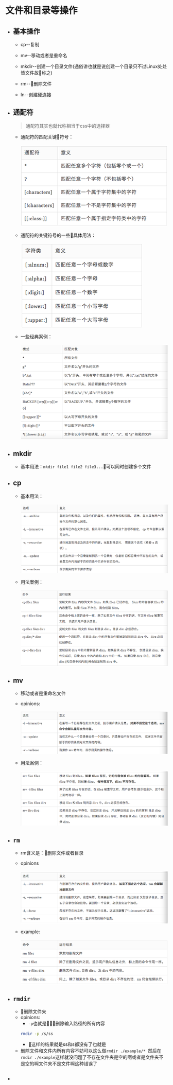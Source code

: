 # 文件和目录等操作

- ## 基本操作

    - cp--复制

    - mv--移动或者是重命名

    - mkdir--创建一个目录文件(通俗讲也就是说创建一个目录只不过Linux处处皆文件故称之)

    - rm--删除文件

    - ln--创建硬连接

- ## 通配符

    > 通配符其实也就代称相当于css中的选择器

    - 通配符的匹配关键符号：<br><br>![p](../picture/tong.png) 

    - 通配符的关键符号的一些具体用法：<br><br>![p](../picture/tong-1.png)

    - 一些经典案例：<br><br>![p](../picture/tong-e.png)
- ## mkdir

    - 基本用法：`mkdir file1 file2 file3...`可以同时创建多个文件

- ## cp

    - 基本用法：<br><br>![p](../picture/cp-opinios.png)

    - 用法案例：<br><br>![p](../picture/cp-example.png)

- ## mv

    - 移动或者是重命名文件

    - opinions:<br><br>![p](../picture/mv.png)

    - 用法案例：<br><br>![](../picture/mv-1.png)

- ## `rm`

    - rm含义是：删除文件或者目录

    - opinions<br><br>![](../picture/rm.png)

    - example:<br><br>![](../picture/rm-1.png)

- ## `rmdir`
    - 删除文件夹
    - opinions:
        - `-p`也就是删除输入路径的所有内容
        ```bash
        rmdir -p /s/ss
        ```
        - 这样的结果就是ss和s都没有了也就是
    - 删除文件和文件内所有内容不妨可以这么做`rmdir ./example/* `然后在`rmdir ./example`这样就没问题了不存在文件夹是空的啊或者是文件夹不是空的啊文件夹不是文件啊这种错误了 

- ## 
